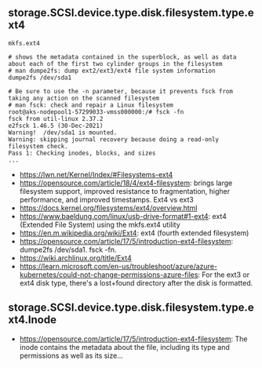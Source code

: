 ## storage.SCSI.device.type.disk.filesystem.type.ext4

```
mkfs.ext4

# shows the metadata contained in the superblock, as well as data about each of the first two cylinder groups in the filesystem
# man dumpe2fs: dump ext2/ext3/ext4 file system information
dumpe2fs /dev/sda1

# Be sure to use the -n parameter, because it prevents fsck from taking any action on the scanned filesystem
# man fsck: check and repair a Linux filesystem
root@aks-nodepool1-57299033-vmss000000:/# fsck -fn
fsck from util-linux 2.37.2
e2fsck 1.46.5 (30-Dec-2021)
Warning!  /dev/sda1 is mounted.
Warning: skipping journal recovery because doing a read-only filesystem check.
Pass 1: Checking inodes, blocks, and sizes
...
```

- https://lwn.net/Kernel/Index/#Filesystems-ext4
- https://opensource.com/article/18/4/ext4-filesystem: brings large filesystem support, improved resistance to fragmentation, higher performance, and improved timestamps. Ext4 vs ext3
- https://docs.kernel.org/filesystems/ext4/overview.html
- https://www.baeldung.com/linux/usb-drive-format#1-ext4: ext4 (Extended File System) using the mkfs.ext4 utility
- https://en.m.wikipedia.org/wiki/Ext4: ext4 (fourth extended filesystem)
- https://opensource.com/article/17/5/introduction-ext4-filesystem: dumpe2fs /dev/sda1. fsck -fn.
- https://wiki.archlinux.org/title/Ext4
- https://learn.microsoft.com/en-us/troubleshoot/azure/azure-kubernetes/could-not-change-permissions-azure-files: For the ext3 or ext4 disk type, there's a lost+found directory after the disk is formatted.

## storage.SCSI.device.type.disk.filesystem.type.ext4.Inode 

- https://opensource.com/article/17/5/introduction-ext4-filesystem: The inode contains the metadata about the file, including its type and permissions as well as its size...
